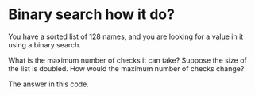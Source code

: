# Binary search how it do?

You have a sorted list of 128 names, and you are looking for a value in it using a binary search. 

What is the maximum number of checks it can take?
Suppose the size of the list is doubled. How would the maximum number of checks change?

The answer in this code.